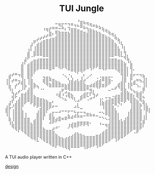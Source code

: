 <div align="center">

  # TUI Jungle

</div>

<pre>
⠀⠀⠀⠀⠀⠀⠀⠀⠀⠀⠀⠀⠀⠀⠀⠀⣀⣀⣀⣀⣀⣀⠀⠘⣶⣦⣤⣀⠀⠀⠀⠀⠀⠀⠀⠀⠀⠀⠀⠀⠀⠀⠀⠀⠀⠀⠀
⠀⠀⠀⠀⠀⠀⠀⠀⠀⠀⠀⠀⢀⣀⣠⣤⣤⣙⣧⡀⢬⣉⣙⠓⠿⣦⣌⡙⠛⠷⣦⣄⠀⠀⠀⠀⠀⠀⠀⠀⠀⠀⠀⠀⠀⠀⠀
⠀⠀⠀⠀⠀⠀⠀⠀⠀⠀⠀⠀⠈⠙⣧⡀⣶⣦⣤⣥⣌⣿⣿⣿⣶⣤⣸⣿⣷⣦⣄⠙⠻⣦⣀⠀⠀⠀⠀⠀⠀⠀⠀⠀⠀⠀⠀
⠀⠀⠀⠀⠀⠀⠀⠀⠀⠀⢀⣠⡴⠞⢛⣁⣼⣿⣿⣿⣿⣿⣿⣿⣿⣿⣿⣿⣿⣿⣿⣿⣦⣌⠙⣧⡀⠀⠀⠀⠀⠀⠀⠀⠀⠀⠀
⠀⠀⠀⠀⠀⠀⠀⠀⢀⡶⢋⣡⣶⣿⣿⣿⣿⣿⣿⣿⣿⣿⣿⣿⣿⣿⣿⣿⣿⣿⣿⣿⣿⣿⣷⡈⢻⡄⠀⠀⠀⠀⠀⠀⠀⠀⠀
⠀⠀⠀⠀⠀⠀⠀⠀⡞⢠⣿⣿⣿⣿⣿⣿⣿⣿⣿⣿⣿⣿⣿⣿⣿⣿⣿⣿⣿⣿⣿⣿⣿⣿⣿⣿⡄⢹⡄⠀⠀⠀⠀⠀⠀⠀⠀
⠀⠀⠀⠀⠀⠀⠀⣸⠃⣼⣿⣿⣿⣿⣿⣿⣿⣿⣿⣿⣿⣿⣿⣿⣿⣿⣿⣿⣿⣿⣿⣿⣿⣿⣿⣿⣿⡄⣧⠀⠀⠀⠀⠀⠀⠀⠀
⠀⠀⠀⠀⠀⠀⢀⣿⠠⠟⠛⠛⠿⠿⣿⣿⣿⣿⣿⣿⣿⣿⣿⣿⣿⣿⣿⣿⣿⣿⣿⣿⣿⡿⠿⠛⠻⠧⣼⡆⠀⠀⠀⠀⠀⠀⠀
⠀⠀⠀⠀⠀⢀⡾⠁⣠⣶⣾⣿⣿⣿⣿⣿⣿⣿⣿⣿⣿⣿⣿⣿⣿⣿⣿⣿⣿⣿⣿⣿⣿⣿⣿⣿⣶⣦⡈⢻⡄⠀⠀⠀⠀⠀⠀
⠀⠀⠀⠀⠀⣾⠁⣾⣿⣿⣿⣿⣿⣿⣿⣿⠿⣿⣿⣿⣿⣿⣿⣿⣿⣿⣿⣿⣿⡿⣿⣿⣿⣿⣿⣿⣿⣿⣿⡀⣿⠀⠀⠀⠀⠀⠀
⠀⠀⠀⠀⠀⣿⠀⣿⣿⡿⠋⠉⠉⠉⠛⠉⠀⠈⠁⠈⠛⠿⢿⡿⢿⠟⠉⠘⠁⠀⠉⠙⠋⠉⠉⠙⢿⣿⣿⡇⢹⠂⠀⠀⠀⠀⠀
⠀⣴⠞⠛⠲⣿⠀⣿⡿⠁⠀⠀⣀⣀⡀⠀⠀⠀⠐⢄⠐⡄⠀⠁⢀⠆⢀⠔⠀⠀⢀⣀⣀⣀⡀⠀⠀⢻⣿⠇⣾⠖⠒⠲⣦⠀⠀
⢰⡏⡴⠶⢤⣸⡆⢹⣷⠀⠀⠀⣾⣿⠿⣶⣄⡀⠀⠀⢣⣼⣠⣆⣼⡴⠁⠀⠀⣨⣴⠿⣿⣷⠄⠀⠀⣸⣿⠀⡟⣠⠶⢦⣸⡇⠀
⠘⣧⠀⡴⠋⢻⣧⠘⣿⣷⣄⠀⠈⠻⣷⣿⣿⣿⣶⣦⣾⣿⣿⣿⣿⣷⣤⣴⣾⣿⣿⣶⡿⠋⠀⢀⣾⣿⡇⢸⡿⠛⢢⡀⢸⡇⠀
⠀⠹⡆⠁⣠⠜⠃⣼⣿⠁⠈⠐⠂⠀⠀⠀⠀⢀⡶⢛⠻⠿⠿⠿⠿⠿⠛⢶⡄⠈⠁⠀⠀⠤⠒⠋⠈⢿⣷⡈⠳⣄⡀⢀⡿⠀⠀
⠀⠀⣹⣞⠁⣶⣾⣿⣿⣄⠀⠀⠀⠀⠀⠀⠰⣾⠰⢩⣿⣦⠀⠀⣠⣾⣏⠏⢳⡴⠀⠀⠀⠀⢀⣠⣤⣿⣿⣿⣶⡌⣿⣿⡁⠀⠀
⠀⢀⡽⢁⣼⣿⣿⣿⣿⣿⣿⣶⣦⣄⠀⡀⠀⠈⠑⠦⠈⠙⢇⣠⠟⠉⠠⠚⠉⠀⢰⡂⣩⣽⣶⣿⣿⣿⣿⠻⣿⣷⣌⢿⣍⠀⠀
⢀⡾⢡⣾⣿⣿⠋⠀⠋⡿⣿⣿⣿⣿⣿⣁⣀⠀⠀⠀⠀⠀⢀⡆⠀⠀⠀⠀⠀⠀⠸⢿⣿⣿⣟⠿⡙⠆⠁⠀⢹⣿⣿⣦⢻⣆⠀
⣾⡟⢡⣿⣿⣇⠀⠀⠀⠀⢁⣾⣿⡿⠋⠁⠀⢀⣀⣀⣀⣀⡉⠉⠒⠀⠀⠀⠀⠀⠀⠘⣿⣿⣿⣆⠀⠀⠀⠀⣼⣿⣿⣧⠸⣿⡆
⢹⡇⢸⣿⣿⣿⢰⠀⠀⠀⣾⣿⣿⠁⣴⡏⠉⠉⠀⠀⣅⢀⣩⣏⣉⣙⣶⣦⣤⣀⠉⠑⠿⣿⣿⣿⡆⠀⠀⢸⣿⣿⣿⣿⢀⡇⠁
⠀⣷⢸⣿⣿⣿⣾⣶⠀⣠⣿⣿⠇⠀⢿⣿⣴⣿⠶⠿⠛⠛⠉⠉⠉⠀⠀⠀⠀⠀⠉⠑⠢⢼⣿⣿⣇⡄⣰⣿⣿⣿⣿⣿⣸⠇⠀
⠀⠸⣧⣿⣿⣿⣿⣿⣦⣿⣿⣿⠀⠀⠚⠋⠁⠀⠀⠀⢠⣴⣶⣿⡿⡿⢿⠂⠀⠀⠰⠤⣤⣼⣿⣿⣿⣿⣿⣿⣿⣿⣿⣷⡟⠀⠀
⠀⠀⠙⢿⡿⣿⣿⣿⣿⣿⣿⣿⣦⣀⣀⡴⠚⠁⠀⠀⠊⠙⠉⠁⠀⠀⠀⠀⠀⠀⠀⠀⣨⣿⣿⣿⣿⣿⣿⣿⣿⠿⣿⠟⠁⠀⠀
⠀⠀⠀⠀⠁⠈⠻⣿⣿⣿⣿⣿⣿⣿⣿⣿⣄⠀⠀⠀⠀⢀⣴⣦⣄⡀⠀⠀⠀⣀⣠⣾⣿⣿⣿⣿⣿⣿⣿⠟⠁⠐⠋⠀⠀⠀⠀
⠀⠀⠀⠀⠀⠀⠀⠈⠻⢿⡏⠻⣿⣿⣿⣿⣿⣷⣦⣴⣾⣿⣿⣿⣿⣿⣿⣿⣿⣿⣿⣿⣿⣿⠟⢻⡿⠛⠁⠀⠀⠀⠀⠀⠀⠀⠀
⠀⠀⠀⠀⠀⠀⠀⠀⠀⠀⠉⠀⠈⠛⢿⣿⣿⣿⣿⣿⣿⣿⣿⣿⣿⣿⣿⣿⣿⣿⣿⡿⠛⠁⠀⠈⠀⠀⠀⠀⠀⠀⠀⠀⠀⠀⠀
⠀⠀⠀⠀⠀⠀⠀⠀⠀⠀⠀⠀⠀⠀⠀⠉⠃⠈⠙⠻⢿⠛⠛⠛⠉⠹⠟⠋⠁⠘⠉⠀⠀⠀⠀⠀⠀⠀⠀⠀⠀⠀⠀⠀⠀⠀⠀
</pre>

A TUI audio player written in C++ 

[design](docs/design.md)
